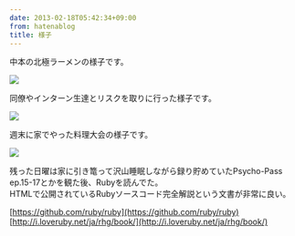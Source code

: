 ```yaml
---
date: 2013-02-18T05:42:34+09:00
from: hatenablog
title: 様子
---
```

中本の北極ラーメンの様子です。

![](http://dl.dropbox.com/u/5978869/image/20130218_053252.png)

同僚やインターン生達とリスクを取りに行った様子です。

![](http://dl.dropbox.com/u/5978869/image/20130218_053217.png)

週末に家でやった料理大会の様子です。

![](http://dl.dropbox.com/u/5978869/image/20130218_053551.png)

残った日曜は家に引き篭って沢山睡眠しながら録り貯めていたPsycho-Pass ep.15-17とかを観た後、Rubyを読んでた。  
HTMLで公開されているRubyソースコード完全解説という文書が非常に良い。

[https://github.com/ruby/ruby](https://github.com/ruby/ruby)  
[http://i.loveruby.net/ja/rhg/book/](http://i.loveruby.net/ja/rhg/book/)

